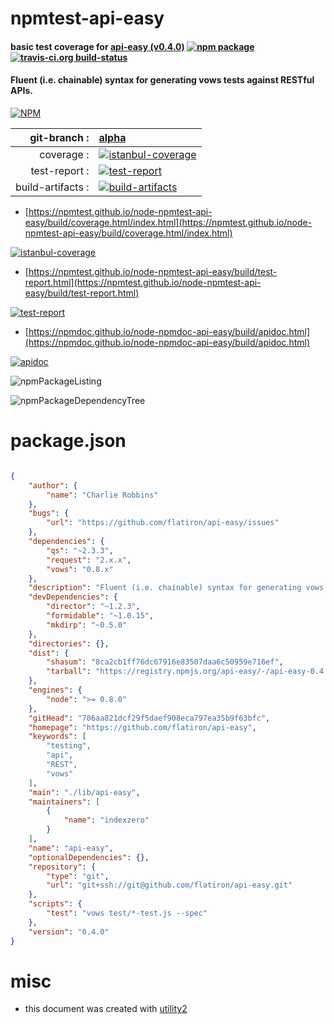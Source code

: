 # npmtest-api-easy

#### basic test coverage for  [api-easy (v0.4.0)](https://github.com/flatiron/api-easy)  [![npm package](https://img.shields.io/npm/v/npmtest-api-easy.svg?style=flat-square)](https://www.npmjs.org/package/npmtest-api-easy) [![travis-ci.org build-status](https://api.travis-ci.org/npmtest/node-npmtest-api-easy.svg)](https://travis-ci.org/npmtest/node-npmtest-api-easy)

#### Fluent (i.e. chainable) syntax for generating vows tests against RESTful APIs.

[![NPM](https://nodei.co/npm/api-easy.png?downloads=true&downloadRank=true&stars=true)](https://www.npmjs.com/package/api-easy)

| git-branch : | [alpha](https://github.com/npmtest/node-npmtest-api-easy/tree/alpha)|
|--:|:--|
| coverage : | [![istanbul-coverage](https://npmtest.github.io/node-npmtest-api-easy/build/coverage.badge.svg)](https://npmtest.github.io/node-npmtest-api-easy/build/coverage.html/index.html)|
| test-report : | [![test-report](https://npmtest.github.io/node-npmtest-api-easy/build/test-report.badge.svg)](https://npmtest.github.io/node-npmtest-api-easy/build/test-report.html)|
| build-artifacts : | [![build-artifacts](https://npmtest.github.io/node-npmtest-api-easy/glyphicons_144_folder_open.png)](https://github.com/npmtest/node-npmtest-api-easy/tree/gh-pages/build)|

- [https://npmtest.github.io/node-npmtest-api-easy/build/coverage.html/index.html](https://npmtest.github.io/node-npmtest-api-easy/build/coverage.html/index.html)

[![istanbul-coverage](https://npmtest.github.io/node-npmtest-api-easy/build/screenCapture.buildCi.browser.%252Ftmp%252Fbuild%252Fcoverage.lib.html.png)](https://npmtest.github.io/node-npmtest-api-easy/build/coverage.html/index.html)

- [https://npmtest.github.io/node-npmtest-api-easy/build/test-report.html](https://npmtest.github.io/node-npmtest-api-easy/build/test-report.html)

[![test-report](https://npmtest.github.io/node-npmtest-api-easy/build/screenCapture.buildCi.browser.%252Ftmp%252Fbuild%252Ftest-report.html.png)](https://npmtest.github.io/node-npmtest-api-easy/build/test-report.html)

- [https://npmdoc.github.io/node-npmdoc-api-easy/build/apidoc.html](https://npmdoc.github.io/node-npmdoc-api-easy/build/apidoc.html)

[![apidoc](https://npmdoc.github.io/node-npmdoc-api-easy/build/screenCapture.buildCi.browser.%252Ftmp%252Fbuild%252Fapidoc.html.png)](https://npmdoc.github.io/node-npmdoc-api-easy/build/apidoc.html)

![npmPackageListing](https://npmtest.github.io/node-npmtest-api-easy/build/screenCapture.npmPackageListing.svg)

![npmPackageDependencyTree](https://npmtest.github.io/node-npmtest-api-easy/build/screenCapture.npmPackageDependencyTree.svg)



# package.json

```json

{
    "author": {
        "name": "Charlie Robbins"
    },
    "bugs": {
        "url": "https://github.com/flatiron/api-easy/issues"
    },
    "dependencies": {
        "qs": "~2.3.3",
        "request": "2.x.x",
        "vows": "0.8.x"
    },
    "description": "Fluent (i.e. chainable) syntax for generating vows tests against RESTful APIs.",
    "devDependencies": {
        "director": "~1.2.3",
        "formidable": "~1.0.15",
        "mkdirp": "~0.5.0"
    },
    "directories": {},
    "dist": {
        "shasum": "8ca2cb1ff76dc67916e83507daa6c50959e716ef",
        "tarball": "https://registry.npmjs.org/api-easy/-/api-easy-0.4.0.tgz"
    },
    "engines": {
        "node": ">= 0.8.0"
    },
    "gitHead": "706aa821dcf29f5daef908eca797ea35b9f63bfc",
    "homepage": "https://github.com/flatiron/api-easy",
    "keywords": [
        "testing",
        "api",
        "REST",
        "vows"
    ],
    "main": "./lib/api-easy",
    "maintainers": [
        {
            "name": "indexzero"
        }
    ],
    "name": "api-easy",
    "optionalDependencies": {},
    "repository": {
        "type": "git",
        "url": "git+ssh://git@github.com/flatiron/api-easy.git"
    },
    "scripts": {
        "test": "vows test/*-test.js --spec"
    },
    "version": "0.4.0"
}
```



# misc
- this document was created with [utility2](https://github.com/kaizhu256/node-utility2)
